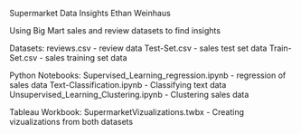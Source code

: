 Supermarket Data Insights
Ethan Weinhaus

Using Big Mart sales and review datasets to find insights

Datasets:
reviews.csv - review data
Test-Set.csv - sales test set data
Train-Set.csv - sales training set data

Python Notebooks:
Supervised_Learning_regression.ipynb - regression of sales data
Text-Classification.ipynb - Classifying text data
Unsupervised_Learning_Clustering.ipynb - Clustering sales data

Tableau Workbook:
SupermarketVizualizations.twbx - Creating vizualizations from both datasets
